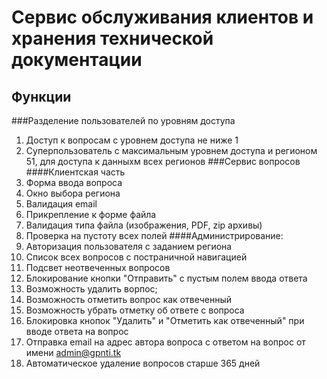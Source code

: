 Сервис обслуживания клиентов и хранения технической документации
========================
Функции
-------------------------
###Разделение пользователей по уровням доступа
1. Доступ к вопросам с уровнем доступа не ниже 1
2. Суперпользователь с максимальным уровнем доступа и регионом 51, для доступа к данныхм всех регионов
###Сервис вопросов
####Клиентская часть
1. Форма ввода вопроса
2. Окно выбора региона
3. Валидация email
4. Прикрепление к форме файла
5. Валидация типа файла (изображения, PDF, zip архивы)
6. Проверка на пустоту всех полей
####Администрирование:
1. Авторизация пользователя с заданием региона
2. Список всех вопросов с постраничной навигацией
3. Подсвет неотвеченных вопросов
4. Блокирование кнопки "Отправить" с пустым полем ввода ответа
5. Возможность удалить ворпос;
6. Возможность отметить вопрос как отвеченный
7. Возможность убрать отметку об ответе с вопроса
8. Блокировка кнопок "Удалить" и "Отметить как отвеченный" при вводе ответа на вопрос
9. Отправка email на адрес автора вопроса с ответом на вопрос от имени admin@gpnti.tk
10. Автоматическое удаление вопросов старше 365 дней


